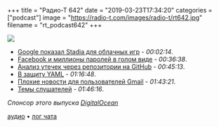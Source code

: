 +++
title = "Радио-Т 642"
date = "2019-03-23T17:34:20"
categories = ["podcast"]
image = "https://radio-t.com/images/radio-t/rt642.jpg"
filename = "rt_podcast642"
+++

![](https://radio-t.com/images/radio-t/rt642.jpg)

- [Google показал Stadia для облачных игр](https://www.theverge.com/2019/3/19/18271702/google-stadia-cloud-gaming-service-announcement-gdc-2019) - *00:02:14*.
- [Facebook и миллионы паролей в голом виде](https://krebsonsecurity.com/2019/03/facebook-stored-hundreds-of-millions-of-user-passwords-in-plain-text-for-years/) - *00:36:38*.
- [Анализ утечек через репозитории на GitHub](http://www.opennet.ru/opennews/art.shtml?num=50374) - *00:45:13*.
- [В защиту YAML](https://blog.atomist.com/in-defense-of-yaml/) - *01:16:48*.
- [Плохие новости для пользователей Gmail](https://mashable.com/article/gmail-ifttt-shutdown-google/) - *01:43:21*.
- [Темы слушателей](https://radio-t.com/p/2019/03/19/prep-642/) - *01:46:16*.

*Спонсор этого выпуска [DigitalOcean](https://do.co/radiot)*


[аудио](https://cdn.radio-t.com/rt_podcast642.mp3) • [лог чата](http://chat.radio-t.com/logs/radio-t-642.html)
<audio src="https://cdn.radio-t.com/rt_podcast642.mp3" preload="none"></audio>
